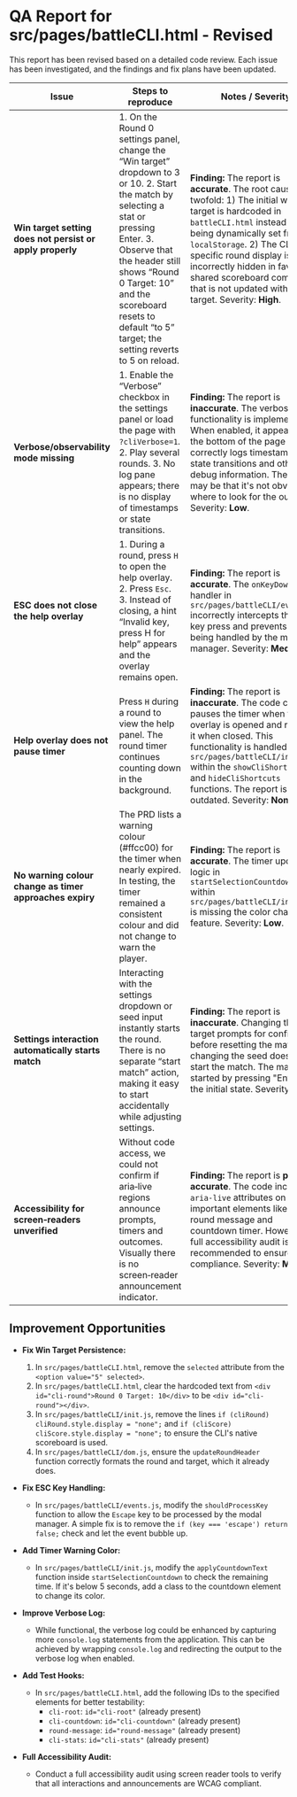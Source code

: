 # QA Report for src/pages/battleCLI.html - Revised

This report has been revised based on a detailed code review. Each issue has been investigated, and the findings and fix plans have been updated.

| Issue                                                     | Steps to reproduce                                                                                                                                                                                                                                                                           | Notes / Severity                                                                                                                                                                                                                                                                |
| --------------------------------------------------------- | -------------------------------------------------------------------------------------------------------------------------------------------------------------------------------------------------------------------------------------------------------------------------------------------- | ------------------------------------------------------------------------------------------------------------------------------------------------------------------------------------------------------------------------------------------------------------------------------- |
| **Win target setting does not persist or apply properly** | 1. On the Round 0 settings panel, change the “Win target” dropdown to 3 or 10. 2. Start the match by selecting a stat or pressing Enter. 3. Observe that the header still shows “Round 0 Target: 10” and the scoreboard resets to default “to 5” target; the setting reverts to 5 on reload. | **Finding:** The report is **accurate**. The root cause is twofold: 1) The initial win target is hardcoded in `battleCLI.html` instead of being dynamically set from `localStorage`. 2) The CLI-specific round display is incorrectly hidden in favor of a shared scoreboard component that is not updated with the win target. Severity: **High**. |
| **Verbose/observability mode missing**                    | 1. Enable the “Verbose” checkbox in the settings panel or load the page with `?cliVerbose=1`. 2. Play several rounds. 3. No log pane appears; there is no display of timestamps or state transitions.                                                                                        | **Finding:** The report is **inaccurate**. The verbose log functionality is implemented. When enabled, it appears at the bottom of the page and correctly logs timestamped state transitions and other debug information. The issue may be that it's not obvious where to look for the output. Severity: **Low**. |
| **ESC does not close the help overlay**                   | 1. During a round, press `H` to open the help overlay. 2. Press `Esc`. 3. Instead of closing, a hint “Invalid key, press H for help” appears and the overlay remains open.                                                                                                                   | **Finding:** The report is **accurate**. The `onKeyDown` event handler in `src/pages/battleCLI/events.js` incorrectly intercepts the `Esc` key press and prevents it from being handled by the modal manager. Severity: **Medium**. |
| **Help overlay does not pause timer**                     | Press `H` during a round to view the help panel. The round timer continues counting down in the background.                                                                                                                                                                                  | **Finding:** The report is **inaccurate**. The code correctly pauses the timer when the help overlay is opened and resumes it when closed. This functionality is handled in `src/pages/battleCLI/init.js` within the `showCliShortcuts` and `hideCliShortcuts` functions. The report is likely outdated. Severity: **None**. |
| **No warning colour change as timer approaches expiry**   | The PRD lists a warning colour (#ffcc00) for the timer when nearly expired. In testing, the timer remained a consistent colour and did not change to warn the player.                                                                                                                        | **Finding:** The report is **accurate**. The timer update logic in `startSelectionCountdown` within `src/pages/battleCLI/init.js` is missing the color change feature. Severity: **Low**. |
| **Settings interaction automatically starts match**             | Interacting with the settings dropdown or seed input instantly starts the round. There is no separate “start match” action, making it easy to start accidentally while adjusting settings.                                                                                                   | **Finding:** The report is **inaccurate**. Changing the win target prompts for confirmation before resetting the match, and changing the seed does not start the match. The match is started by pressing "Enter" in the initial state. Severity: **None**. |
| **Accessibility for screen‑readers unverified**           | Without code access, we could not confirm if aria‑live regions announce prompts, timers and outcomes. Visually there is no screen‑reader announcement indicator.                                                                                                                             | **Finding:** The report is **partially accurate**. The code includes `aria-live` attributes on important elements like the round message and countdown timer. However, a full accessibility audit is still recommended to ensure compliance. Severity: **Medium**. |

## Improvement Opportunities

*   **Fix Win Target Persistence:**
    1.  In `src/pages/battleCLI.html`, remove the `selected` attribute from the `<option value="5" selected>`.
    2.  In `src/pages/battleCLI.html`, clear the hardcoded text from `<div id="cli-round">Round 0 Target: 10</div>` to be `<div id="cli-round"></div>`.
    3.  In `src/pages/battleCLI/init.js`, remove the lines `if (cliRound) cliRound.style.display = "none";` and `if (cliScore) cliScore.style.display = "none";` to ensure the CLI's native scoreboard is used.
    4.  In `src/pages/battleCLI/dom.js`, ensure the `updateRoundHeader` function correctly formats the round and target, which it already does.

*   **Fix ESC Key Handling:**
    *   In `src/pages/battleCLI/events.js`, modify the `shouldProcessKey` function to allow the `Escape` key to be processed by the modal manager. A simple fix is to remove the `if (key === 'escape') return false;` check and let the event bubble up.

*   **Add Timer Warning Color:**
    *   In `src/pages/battleCLI/init.js`, modify the `applyCountdownText` function inside `startSelectionCountdown` to check the remaining time. If it's below 5 seconds, add a class to the countdown element to change its color.

*   **Improve Verbose Log:**
    *   While functional, the verbose log could be enhanced by capturing more `console.log` statements from the application. This can be achieved by wrapping `console.log` and redirecting the output to the verbose log when enabled.

*   **Add Test Hooks:**
    *   In `src/pages/battleCLI.html`, add the following IDs to the specified elements for better testability:
        *   `cli-root`: `id="cli-root"` (already present)
        *   `cli-countdown`: `id="cli-countdown"` (already present)
        *   `round-message`: `id="round-message"` (already present)
        *   `cli-stats`: `id="cli-stats"` (already present)

*   **Full Accessibility Audit:**
    *   Conduct a full accessibility audit using screen reader tools to verify that all interactions and announcements are WCAG compliant.